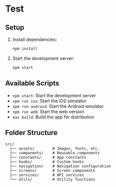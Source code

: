 # Test

## Setup
1. Install dependencies:
   ```bash
   npm install
   ```

2. Start the development server:
   ```bash
   npm start
   ```

## Available Scripts
- `npm start`: Start the development server
- `npm run ios`: Start the iOS simulator
- `npm run android`: Start the Android emulator
- `npm run web`: Start the web version
- `eas build`: Build the app for distribution

## Folder Structure
```
src/
  ├── assets/        # Images, fonts, etc.
  ├── components/    # Reusable components
  ├── constants/     # App constants
  ├── hooks/         # Custom hooks
  ├── navigation/    # Navigation configuration
  ├── screens/       # Screen components
  ├── services/      # API services
  └── utils/         # Utility functions
```
